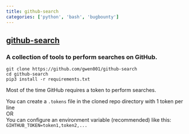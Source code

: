```yaml
---
title: github-search
categories: ['python', 'bash', 'bugbounty']
---
```

## [github-search](https://github.com/gwen001/github-search)

### A collection of tools to perform searches on GitHub.


```
git clone https://github.com/gwen001/github-search
cd github-search
pip3 install -r requirements.txt
```

Most of the time GitHub requires a token to perform searches.  

You can create a `.tokens` file in the cloned repo directory with 1 token per line  
OR  
You can configure an environment variable (recommended) like this: `GIHTHUB_TOKEN=token1,token2,...`
